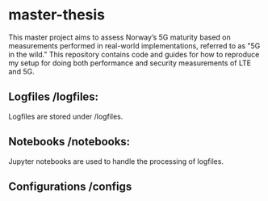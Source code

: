 # master-thesis
This master project aims to assess Norway’s 5G maturity based on measurements performed in real-world implementations, referred to as "5G in the wild." This repository contains code and guides for how to reproduce my setup for doing both performance and security measurements of LTE and 5G.


## Logfiles /logfiles:
Logfiles are stored under /logfiles. 

## Notebooks /notebooks:
Jupyter notebooks are used to handle the processing of logfiles. 

## Configurations /configs
